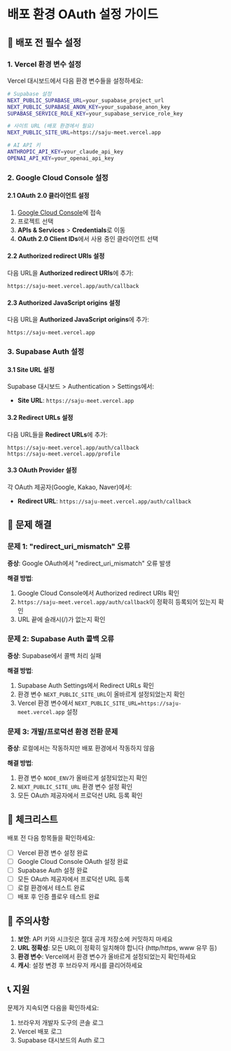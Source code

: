 # 배포 환경 OAuth 설정 가이드

## 🚀 배포 전 필수 설정

### 1. Vercel 환경 변수 설정

Vercel 대시보드에서 다음 환경 변수들을 설정하세요:

```bash
# Supabase 설정
NEXT_PUBLIC_SUPABASE_URL=your_supabase_project_url
NEXT_PUBLIC_SUPABASE_ANON_KEY=your_supabase_anon_key
SUPABASE_SERVICE_ROLE_KEY=your_supabase_service_role_key

# 사이트 URL (배포 환경에서 필요)
NEXT_PUBLIC_SITE_URL=https://saju-meet.vercel.app

# AI API 키
ANTHROPIC_API_KEY=your_claude_api_key
OPENAI_API_KEY=your_openai_api_key
```

### 2. Google Cloud Console 설정

#### 2.1 OAuth 2.0 클라이언트 설정
1. [Google Cloud Console](https://console.cloud.google.com/)에 접속
2. 프로젝트 선택
3. **APIs & Services** > **Credentials**로 이동
4. **OAuth 2.0 Client IDs**에서 사용 중인 클라이언트 선택

#### 2.2 Authorized redirect URIs 설정
다음 URL을 **Authorized redirect URIs**에 추가:

```
https://saju-meet.vercel.app/auth/callback
```

#### 2.3 Authorized JavaScript origins 설정
다음 URL을 **Authorized JavaScript origins**에 추가:

```
https://saju-meet.vercel.app
```

### 3. Supabase Auth 설정

#### 3.1 Site URL 설정
Supabase 대시보드 > Authentication > Settings에서:

- **Site URL**: `https://saju-meet.vercel.app`

#### 3.2 Redirect URLs 설정
다음 URL들을 **Redirect URLs**에 추가:

```
https://saju-meet.vercel.app/auth/callback
https://saju-meet.vercel.app/profile
```

#### 3.3 OAuth Provider 설정
각 OAuth 제공자(Google, Kakao, Naver)에서:

- **Redirect URL**: `https://saju-meet.vercel.app/auth/callback`

## 🔧 문제 해결

### 문제 1: "redirect_uri_mismatch" 오류
**증상**: Google OAuth에서 "redirect_uri_mismatch" 오류 발생

**해결 방법**:
1. Google Cloud Console에서 Authorized redirect URIs 확인
2. `https://saju-meet.vercel.app/auth/callback`이 정확히 등록되어 있는지 확인
3. URL 끝에 슬래시(/)가 없는지 확인

### 문제 2: Supabase Auth 콜백 오류
**증상**: Supabase에서 콜백 처리 실패

**해결 방법**:
1. Supabase Auth Settings에서 Redirect URLs 확인
2. 환경 변수 `NEXT_PUBLIC_SITE_URL`이 올바르게 설정되었는지 확인
3. Vercel 환경 변수에서 `NEXT_PUBLIC_SITE_URL=https://saju-meet.vercel.app` 설정

### 문제 3: 개발/프로덕션 환경 전환 문제
**증상**: 로컬에서는 작동하지만 배포 환경에서 작동하지 않음

**해결 방법**:
1. 환경 변수 `NODE_ENV`가 올바르게 설정되었는지 확인
2. `NEXT_PUBLIC_SITE_URL` 환경 변수 설정 확인
3. 모든 OAuth 제공자에서 프로덕션 URL 등록 확인

## 📝 체크리스트

배포 전 다음 항목들을 확인하세요:

- [ ] Vercel 환경 변수 설정 완료
- [ ] Google Cloud Console OAuth 설정 완료
- [ ] Supabase Auth 설정 완료
- [ ] 모든 OAuth 제공자에서 프로덕션 URL 등록
- [ ] 로컬 환경에서 테스트 완료
- [ ] 배포 후 인증 플로우 테스트 완료

## 🚨 주의사항

1. **보안**: API 키와 시크릿은 절대 공개 저장소에 커밋하지 마세요
2. **URL 정확성**: 모든 URL이 정확히 일치해야 합니다 (http/https, www 유무 등)
3. **환경 변수**: Vercel에서 환경 변수가 올바르게 설정되었는지 확인하세요
4. **캐시**: 설정 변경 후 브라우저 캐시를 클리어하세요

## 📞 지원

문제가 지속되면 다음을 확인하세요:
1. 브라우저 개발자 도구의 콘솔 로그
2. Vercel 배포 로그
3. Supabase 대시보드의 Auth 로그

